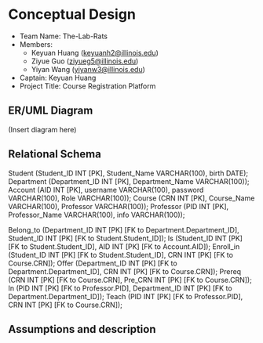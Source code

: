 # Conceptual Design


- Team Name: The-Lab-Rats
- Members:
   - Keyuan Huang (keyuanh2@illinois.edu)
   - Ziyue Guo (ziyueg5@illinois.edu)
   - Yiyan Wang (yiyanw3@illinois.edu)  
- Captain: Keyuan Huang
- Project Title: Course Registration Platform

## ER/UML Diagram

(Insert diagram here)

## Relational Schema

Student (Student_ID INT [PK], Student_Name VARCHAR(100), birth DATE);
Department (Department_ID INT [PK], Department_Name VARCHAR(100));
Account (AID INT [PK], username VARCHAR(100), password VARCHAR(100), Role VARCHAR(100));
Course (CRN INT [PK], Course_Name VARCHAR(100), Professor VARCHAR(100));
Professor (PID INT [PK], Professor_Name VARCHAR(100), info VARCHAR(100));

Belong_to (Department_ID INT [PK] [FK to Department.Department_ID], Student_ID INT [PK] [FK to Student.Student_ID]);
Is (Student_ID INT [PK] [FK to Student.Student_ID], AID INT [PK] [FK to Account.AID]);
Enroll_in (Student_ID INT [PK] [FK to Student.Student_ID], CRN INT [PK] [FK to Course.CRN]);
Offer (Department_ID INT [PK] [FK to Department.Department_ID], CRN INT [PK] [FK to Course.CRN]);
Prereq (CRN INT [PK] [FK to Course.CRN], Pre_CRN INT [PK] [FK to Course.CRN]);
In (PID INT [PK] [FK to Professor.PID], Department_ID INT [PK] [FK to Department.Department_ID]);
Teach (PID INT [PK] [FK to Professor.PID], CRN INT [PK] [FK to Course.CRN]);

## Assumptions and description



